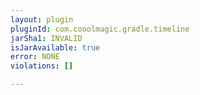 ```yaml
---
layout: plugin
pluginId: com.cooolmagic.gradle.timeline
jarSha1: INVALID
isJarAvailable: true
error: NONE
violations: []

---
```

